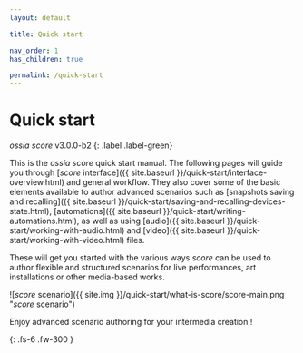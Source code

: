 ```yaml
---
layout: default

title: Quick start

nav_order: 1
has_children: true

permalink: /quick-start
---
```


# Quick start

*ossia score* v3.0.0-b2
{: .label .label-green}

This is the *ossia score* quick start manual. The following pages will guide you through [*score* interface]({{ site.baseurl }}/quick-start/interface-overview.html) and general workflow. They also cover some of the basic elements available to author advanced scenarios such as [snapshots saving and recalling]({{ site.baseurl }}/quick-start/saving-and-recalling-devices-state.html), [automations]({{ site.baseurl }}/quick-start/writing-automations.html), as well as using [audio]({{ site.baseurl }}/quick-start/working-with-audio.html) and [video]({{ site.baseurl }}/quick-start/working-with-video.html) files.

These will get you started with the various ways *score* can be used to author flexible and structured scenarios for live performances, art installations or other media-based works.

![*score* scenario]({{ site.img }}/quick-start/what-is-score/score-main.png "*score* scenario")

Enjoy advanced scenario authoring for your intermedia creation !

{: .fs-6 .fw-300 }
